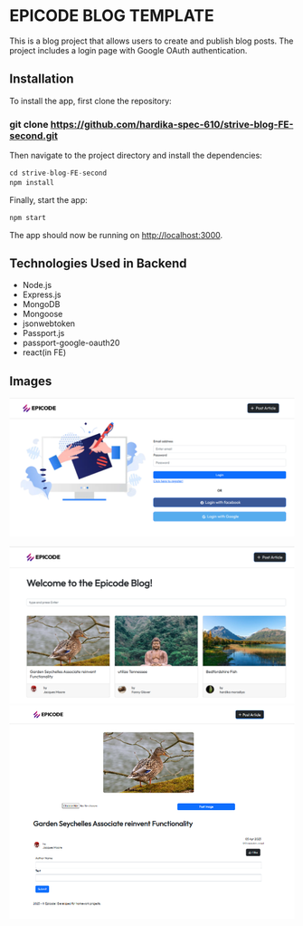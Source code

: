 # EPICODE BLOG TEMPLATE

This is a blog project that allows users to create and publish blog posts. The project includes a login page with Google OAuth authentication.

## Installation

To install the app, first clone the repository:

### git clone https://github.com/hardika-spec-610/strive-blog-FE-second.git

Then navigate to the project directory and install the dependencies:

```javascript
cd strive-blog-FE-second
npm install
```

Finally, start the app:

```javascript
npm start
```

The app should now be running on [http://localhost:3000](http://localhost:3000).

## Technologies Used in Backend

- Node.js
- Express.js
- MongoDB
- Mongoose
- jsonwebtoken
- Passport.js
- passport-google-oauth20
- react(in FE)

## Images

![image](/public/img/login1.png)

<!-- ![image](/public/img/login2.png) -->

![image](/public/img/blogs1.png)
![image](/public/img/blog2.png)
